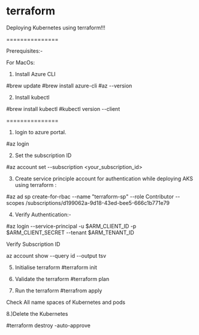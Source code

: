 # terraform
Deploying Kubernetes using terraform!!!

===============

Prerequisites:-

For MacOs: 
  1. Install Azure CLI

#brew update
#brew install azure-cli
#az --version

  2. Install kubectl

#brew install kubectl
#kubectl version --client



===============

1. login to azure portal.

#az login


2. Set  the subscription ID

#az account set --subscription <your_subscription_id>

  3. Create service principle  account for authentication while deploying AKS using terraform :

#az ad sp create-for-rbac --name "terraform-sp" --role Contributor --scopes /subscriptions/d199062a-9d18-43ed-bee5-666c1b771e79

  4. Verify Authentication:-

#az login --service-principal -u $ARM_CLIENT_ID -p $ARM_CLIENT_SECRET --tenant $ARM_TENANT_ID



Verify Subscription ID

az account show --query id --output tsv


5. Initialise terraform
	#terraform init

  6. Validate the terraform 
	#terraform plan

  7. Run the terraform
	#terrafrom apply 


Check All name spaces of Kubernetes and pods




8.)Delete the Kubernetes

#terraform destroy -auto-approve

